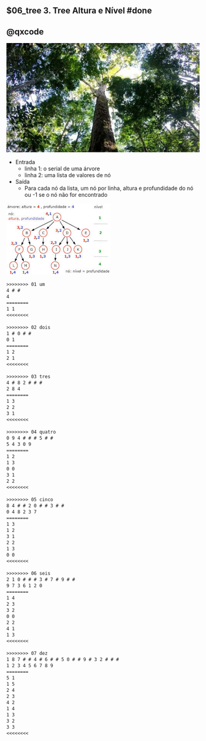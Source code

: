 ## $06_tree  3. Tree Altura e Nível                    #done
## @qxcode

![](__capa.jpg)

- Entrada
    - linha 1: o serial de uma árvore
    - linha 2: uma lista de valores de nó
- Saída
    - Para cada nó da lista, um nó por linha, altura e profundidade do nó ou -1 se o nó não for encontrado

![](__altura.jpg)

```
>>>>>>>> 01 um
4 # # 
4
========
1 1
<<<<<<<<

>>>>>>>> 02 dois
1 # 0 # # 
0 1
========
1 2
2 1
<<<<<<<<

>>>>>>>> 03 tres
4 # 8 2 # # # 
2 8 4
========
1 3
2 2
3 1
<<<<<<<<

>>>>>>>> 04 quatro
0 9 4 # # # 5 # # 
5 4 3 0 9
========
1 2
1 3
0 0
3 1
2 2
<<<<<<<<

>>>>>>>> 05 cinco
8 4 # # 2 0 # # 3 # # 
0 4 8 2 3 7
========
1 3
1 2
3 1
2 2
1 3
0 0
<<<<<<<<

>>>>>>>> 06 seis
2 1 0 # # # 3 # 7 # 9 # # 
9 7 3 6 1 2 0
========
1 4
2 3
3 2
0 0
2 2
4 1
1 3
<<<<<<<<

>>>>>>>> 07 dez
1 8 7 # # 4 # 6 # # 5 0 # # 9 # 3 2 # # # 
1 2 3 4 5 6 7 8 9
========
5 1
1 5
2 4
2 3
4 2
1 4
1 3
3 2
3 3
<<<<<<<<

```
